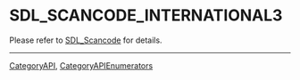 # SDL_SCANCODE_INTERNATIONAL3

Please refer to [SDL_Scancode](SDL_Scancode) for details.

----
[CategoryAPI](CategoryAPI), [CategoryAPIEnumerators](CategoryAPIEnumerators)

